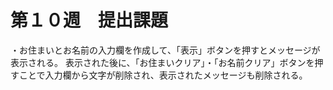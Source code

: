 # 第１０週　提出課題
・お住まいとお名前の入力欄を作成して、「表示」ボタンを押すとメッセージが表示される。
表示された後に、「お住まいクリア」・「お名前クリア」ボタンを押すことで入力欄から文字が削除され、表示されたメッセージも削除される。
